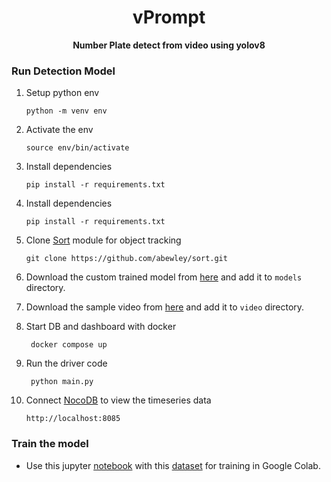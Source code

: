 <div align="center">
  <h1>vPrompt</h1>
  <b> Number Plate detect from video using yolov8 </b>
</div>

### Run Detection Model

1. Setup python env

       python -m venv env

2. Activate the env

       source env/bin/activate

3. Install dependencies

       pip install -r requirements.txt

4. Install dependencies

       pip install -r requirements.txt

5. Clone [Sort](https://github.com/abewley/sort) module for object tracking

       git clone https://github.com/abewley/sort.git
   
6. Download the custom trained model from [here](https://drive.google.com/file/d/10sf_Jqa6vAm73v7nRVO0oNTNqZxvyS1o/view?usp=sharing) and add it to `models` directory.

7. Download the sample video from [here](https://drive.google.com/file/d/1YmHTElM6rh5uBpvaoUYpYTHK2odJkoM6/view?usp=drive_link) and add it to `video` directory.

8. Start DB and dashboard with docker

        docker compose up

9. Run the driver code

        python main.py

10. Connect [NocoDB](https://docs.nocodb.com/data-sources/connect-to-data-source/) to view the timeseries data

        http://localhost:8085

### Train the model

- Use this jupyter [notebook](https://github.com/reenphygeorge/vPrompt/blob/main/train/video_analytics_train.ipynb) with this [dataset](https://universe.roboflow.com/roboflow-universe-projects/license-plate-recognition-rxg4e/dataset/4) for training in Google Colab.
